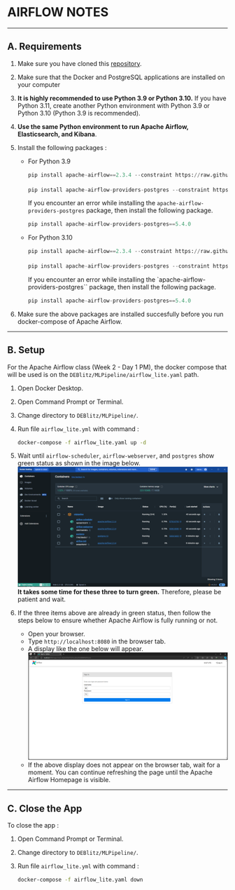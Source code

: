 # AIRFLOW NOTES

---
## A. Requirements

1. Make sure you have cloned this [repository](https://github.com/ardhiraka/DEBlitz).

2. Make sure that the Docker and PostgreSQL applications are installed on your computer

3. **It is highly recommended to use Python 3.9 or Python 3.10.** If you have Python 3.11, create another Python environment with Python 3.9 or Python 3.10 (Python 3.9 is recommended).

4. **Use the same Python environment to run Apache Airflow, Elasticsearch, and Kibana**.

5. Install the following packages : 
   * For Python 3.9
     ```py
     pip install apache-airflow==2.3.4 --constraint https://raw.githubusercontent.com/apache/airflow/constraints-2.3.4/constraints-3.9.txt
     
     pip install apache-airflow-providers-postgres --constraint https://raw.githubusercontent.com/apache/airflow/constraints-2.3.4/constraints-3.9.txt
     ```
     
     If you encounter an error while installing the `apache-airflow-providers-postgres` package, then install the following package.
     ```py
     pip install apache-airflow-providers-postgres==5.4.0
     ```
   
   * For Python 3.10
     ```py
     pip install apache-airflow==2.3.4 --constraint https://raw.githubusercontent.com/apache/airflow/constraints-2.3.4/constraints-3.10.txt
     
     pip install apache-airflow-providers-postgres --constraint https://raw.githubusercontent.com/apache/airflow/constraints-2.3.4/constraints-3.10.txt
     ```

     If you encounter an error while installing the `apache-airflow-providers-postgres`` package, then install the following package.
     ```py
     pip install apache-airflow-providers-postgres==5.4.0
     ```

6. Make sure the above packages are installed succesfully before you run docker-compose of Apache Airflow.

---
## B. Setup

For the Apache Airflow class (Week 2 - Day 1 PM), the docker compose that will be used is on the `DEBlitz/MLPipeline/airflow_lite.yaml` path.

1. Open Docker Desktop.

2. Open Command Prompt or Terminal.

3. Change directory to `DEBlitz/MLPipeline/`.

4. Run file `airflow_lite.yml` with command :  
   ```sh
   docker-compose -f airflow_lite.yaml up -d
   ```

5. Wait until `airflow-scheduler`, `airflow-webserver`, and `postgres` show green status as shown in the image below. ![plot](image/airflow/01%20-%20Setup.png) **It takes some time for these three to turn green.** Therefore, please be patient and wait.

6. If the three items above are already in green status, then follow the steps below to ensure whether Apache Airflow is fully running or not.
   * Open your browser.
   * Type `http://localhost:8080` in the browser tab.
   * A display like the one below will appear. ![plot](image/airflow/02%20-%20Browser.png)
   * If the above display does not appear on the browser tab, wait for a moment. You can continue refreshing the page until the Apache Airflow Homepage is visible.

---
## C. Close the App
To close the app : 

1. Open Command Prompt or Terminal.

2. Change directory to `DEBlitz/MLPipeline/`.

3. Run file `airflow_lite.yml` with command :  
   ```sh
   docker-compose -f airflow_lite.yaml down
   ```

